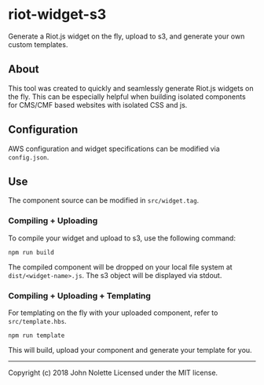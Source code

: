 # riot-widget-s3

Generate a Riot.js widget on the fly, upload to s3, and generate your own custom templates.

## About

This tool was created to quickly and seamlessly generate Riot.js widgets on the fly. This can be especially helpful when building isolated components for CMS/CMF based websites with isolated CSS and js.

## Configuration

AWS configuration and widget specifications can be modified via `config.json`.

## Use

The component source can be modified in `src/widget.tag`.

### Compiling + Uploading

To compile your widget and upload to s3, use the following command:

```
npm run build
```

The compiled component will be dropped on your local file system at `dist/<widget-name>.js`. The s3 object will be displayed via stdout.

### Compiling + Uploading + Templating

For templating on the fly with your uploaded component, refer to `src/template.hbs`.

```
npm run template
```

This will build, upload your component and generate your template for you.

---

Copyright (c) 2018 John Nolette Licensed under the MIT license.